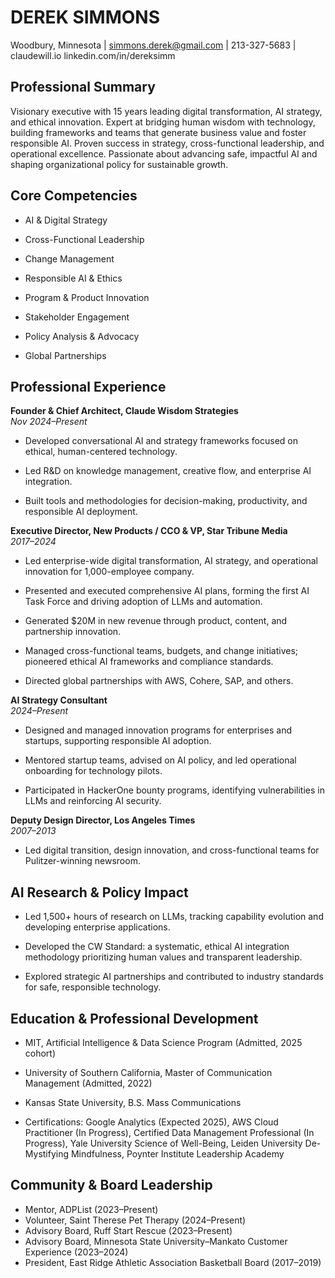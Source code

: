 # **DEREK SIMMONS**  
Woodbury, Minnesota | [simmons.derek@gmail.com](mailto:simmons.derek@gmail.com) | 213-327-5683 | claudewill.io
linkedin.com/in/dereksimm

## Professional Summary

Visionary executive with 15 years leading digital transformation, AI strategy, and ethical innovation. Expert at bridging human wisdom with technology, building frameworks and teams that generate business value and foster responsible AI. Proven success in strategy, cross-functional leadership, and operational excellence. Passionate about advancing safe, impactful AI and shaping organizational policy for sustainable growth.

## Core Competencies

- AI & Digital Strategy
    
- Cross-Functional Leadership
    
- Change Management
    
- Responsible AI & Ethics
    
- Program & Product Innovation
    
- Stakeholder Engagement
    
- Policy Analysis & Advocacy
    
- Global Partnerships
    

## Professional Experience

**Founder & Chief Architect, Claude Wisdom Strategies**  
_Nov 2024–Present_

- Developed conversational AI and strategy frameworks focused on ethical, human-centered technology.
    
- Led R&D on knowledge management, creative flow, and enterprise AI integration.
    
- Built tools and methodologies for decision-making, productivity, and responsible AI deployment.
    

**Executive Director, New Products / CCO & VP, Star Tribune Media**  
_2017–2024_

- Led enterprise-wide digital transformation, AI strategy, and operational innovation for 1,000-employee company.
    
- Presented and executed comprehensive AI plans, forming the first AI Task Force and driving adoption of LLMs and automation.
    
- Generated $20M in new revenue through product, content, and partnership innovation.
    
- Managed cross-functional teams, budgets, and change initiatives; pioneered ethical AI frameworks and compliance standards.
    
- Directed global partnerships with AWS, Cohere, SAP, and others.
    

**AI Strategy Consultant**  
_2024–Present_

- Designed and managed innovation programs for enterprises and startups, supporting responsible AI adoption.
    
- Mentored startup teams, advised on AI policy, and led operational onboarding for technology pilots.
    
- Participated in HackerOne bounty programs, identifying vulnerabilities in LLMs and reinforcing AI security.
    

**Deputy Design Director, Los Angeles Times**  
_2007–2013_

- Led digital transition, design innovation, and cross-functional teams for Pulitzer-winning newsroom.
    

## AI Research & Policy Impact

- Led 1,500+ hours of research on LLMs, tracking capability evolution and developing enterprise applications.
    
- Developed the CW Standard: a systematic, ethical AI integration methodology prioritizing human values and transparent leadership.
    
- Explored strategic AI partnerships and contributed to industry standards for safe, responsible technology.
    

## Education & Professional Development

- MIT, Artificial Intelligence & Data Science Program (Admitted, 2025 cohort)
    
- University of Southern California, Master of Communication Management (Admitted, 2022)
    
- Kansas State University, B.S. Mass Communications
    
- Certifications: Google Analytics (Expected 2025), AWS Cloud Practitioner (In Progress), Certified Data Management Professional (In Progress), Yale University Science of Well-Being, Leiden University De-Mystifying Mindfulness, Poynter Institute Leadership Academy
    

## Community & Board Leadership

- Mentor, ADPList (2023–Present)
- Volunteer, Saint Therese Pet Therapy (2024–Present)
- Advisory Board, Ruff Start Rescue (2023–Present)
- Advisory Board, Minnesota State University–Mankato Customer Experience (2023–2024)
- President, East Ridge Athletic Association Basketball Board (2017–2019)